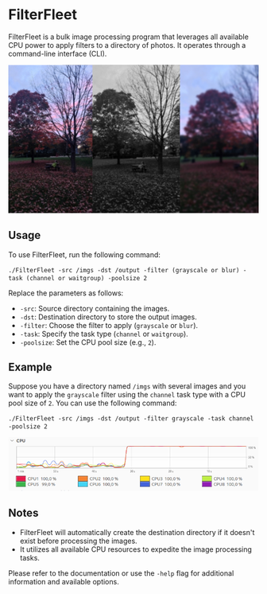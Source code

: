# FilterFleet

FilterFleet is a bulk image processing program that leverages all available CPU power to apply filters to a directory of photos. It operates through a command-line interface (CLI).

![This is an image](https://github.com/gildasgatel/FilterFeet/blob/master/asset/filterfleet.jpg)


## Usage

To use FilterFleet, run the following command:

```
./FilterFleet -src /imgs -dst /output -filter (grayscale or blur) -task (channel or waitgroup) -poolsize 2
```

Replace the parameters as follows:
- `-src`: Source directory containing the images.
- `-dst`: Destination directory to store the output images.
- `-filter`: Choose the filter to apply (`grayscale` or `blur`).
- `-task`: Specify the task type (`channel` or `waitgroup`).
- `-poolsize`: Set the CPU pool size (e.g., `2`).

## Example

Suppose you have a directory named `/imgs` with several images and you want to apply the `grayscale` filter using the `channel` task type with a CPU pool size of `2`. You can use the following command:

```
./FilterFleet -src /imgs -dst /output -filter grayscale -task channel -poolsize 2
```
![This is an image](https://github.com/gildasgatel/FilterFeet/blob/master/asset/process.png)


## Notes

- FilterFleet will automatically create the destination directory if it doesn't exist before processing the images.
- It utilizes all available CPU resources to expedite the image processing tasks.

Please refer to the documentation or use the `-help` flag for additional information and available options.
